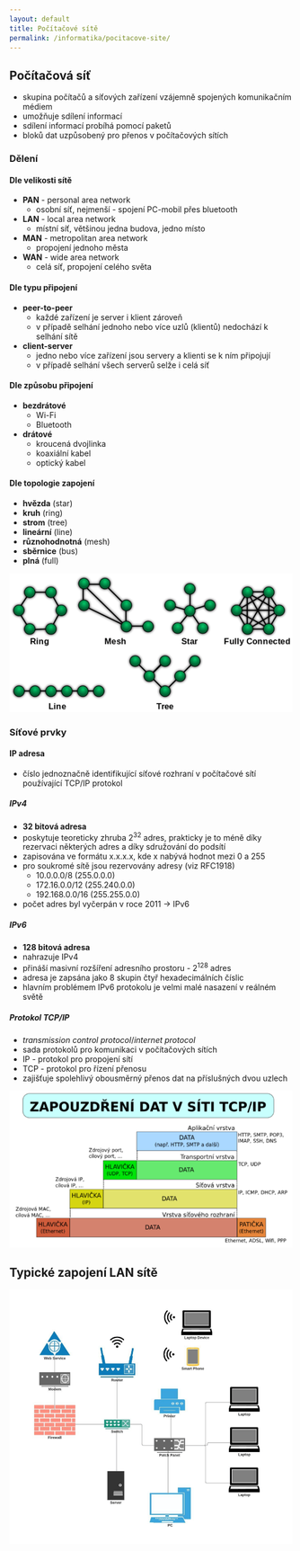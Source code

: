 ```yaml
---
layout: default
title: Počítačové sítě
permalink: /informatika/pocitacove-site/
---
```


## Počítačová síť

- skupina počítačů a síťových zařízení vzájemně spojených komunikačním
médiem
- umožňuje sdílení informací
- sdílení informací probíhá pomocí paketů
- bloků dat uzpůsobený pro přenos v počítačových sítích

### Dělení

#### Dle velikosti sítě

- **PAN** - personal area network
    - osobní síť, nejmenší - spojení PC-mobil přes bluetooth
- **LAN** - local area network
    - místní síť, většinou jedna budova, jedno místo
- **MAN** - metropolitan area network
    - propojení jednoho města
- **WAN** - wide area network
    - celá síť, propojení celého světa

#### Dle typu připojení

- **peer-to-peer**
    - každé zařízení je server i klient zároveň
    - v případě selhání jednoho nebo více uzlů (klientů) nedochází k selhání sítě
- **client-server**
    - jedno nebo více zařízení jsou servery a klienti se k ním připojují
    - v případě selhání všech serverů selže i celá síť

#### Dle způsobu připojení

- **bezdrátové**
    - Wi-Fi
    - Bluetooth
- **drátové**
    - kroucená dvojlinka
    - koaxiální kabel
    - optický kabel

#### Dle topologie zapojení

- **hvězda** (star)
- **kruh** (ring)
- **strom** (tree)
- **lineární** (line)
- **různohodnotná** (mesh)
- **sběrnice** (bus)
- **plná** (full)

![PS 2](/assets/ps-2.png)

### Síťové prvky

#### IP adresa

- číslo jednoznačně identifikující síťové rozhraní v počítačové sítí
používající TCP/IP protokol

##### IPv4

- **32 bitová adresa**
- poskytuje teoreticky zhruba 2<sup>32</sup> adres, prakticky je to méně díky rezervaci některých adres a díky sdružování do podsítí
- zapisována ve formátu x.x.x.x, kde x nabývá hodnot mezi 0 a 255
- pro soukromé sítě jsou rezervovány adresy (viz RFC1918)
    - 10.0.0.0/8 (255.0.0.0)
    - 172.16.0.0/12 (255.240.0.0)
    - 192.168.0.0/16 (255.255.0.0)
- počet adres byl vyčerpán v roce 2011 &rarr; IPv6

##### IPv6

- **128 bitová adresa**
- nahrazuje IPv4
- přináší masivní rozšíření adresního prostoru - 2<sup>128</sup> adres
- adresa je zapsána jako 8 skupin čtyř hexadecimálních číslic
- hlavním problémem IPv6 protokolu je velmi malé nasazení v reálném světě

##### Protokol TCP/IP

- *transmission control protocol*/*internet protocol*
- sada protokolů pro komunikaci v počítačových sítích
- IP - protokol pro propojení sítí
- TCP - protokol pro řízení přenosu
- zajišťuje spolehlivý obousměrný přenos dat na příslušných dvou uzlech

![PS 1](/assets/ps-1.png)

## Typické zapojení LAN sítě

<img alt="PS 3" src="/assets/ps-3.png" class="dark:invert" />

